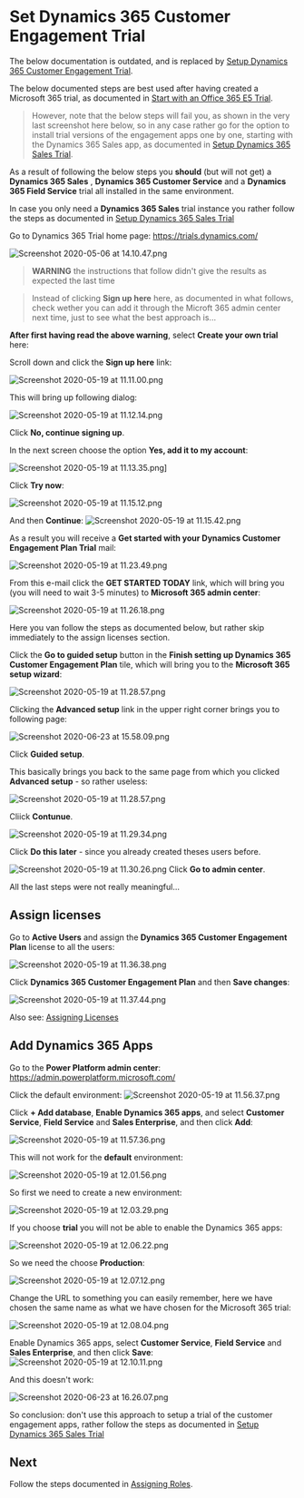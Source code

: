 # Set Dynamics 365 Customer Engagement Trial

The below documentation is outdated, and is replaced by [Setup Dynamics 365 Customer Engagement Trial](/setup/Setup-Dynamics-365-Customer-Engagement-Trial). 

The below documented steps are best used after having created a Microsoft 365 trial, as documented in [Start with an Office 365 E5 Trial](/setup/Start-with-a-Microsoft-365-E5-Trial).


> However, note that the below steps will fail you, as shown in the very last screenshot here below, so in any case rather go for the option to install trial versions of the engagement apps one by one, starting with the Dynamics 365 Sales app, as documented in [Setup Dynamics 365 Sales Trial](/setup/Setup-Dynamics-365-Sales-Trial).

As a result of following the below steps you **should** (but will not get) a **Dynamics 365 Sales** , **Dynamics 365 Customer Service** and a **Dynamics 365 Field Service** trial all installed in the same environment.

In case you only need a **Dynamics 365 Sales** trial instance you rather  follow the steps as documented in [Setup Dynamics 365 Sales Trial](/setup/Setup-Dynamics-365-Sales-Trial)

Go to Dynamics 365 Trial home page:
https://trials.dynamics.com/

![Screenshot 2020-05-06 at 14.10.47.png](/.attachments/Screenshot%202020-05-06%20at%2014.10.47-0fbb5e4f-84b3-41b2-b838-6fcd104e1e10.png)



> **WARNING** the instructions that follow didn't give the results as expected the last time

> Instead of clicking **Sign up here** here, as documented in what follows, check wether you can add it through the Microft 365 admin center next time, just to see what the best approach is...

**After first having read the above warning**, select **Create your own trial** here:


Scroll down and click the **Sign up here** link:

![Screenshot 2020-05-19 at 11.11.00.png](/.attachments/Screenshot%202020-05-19%20at%2011.11.00-44084f27-3cbd-4561-ac64-9f7b697505e4.png)

This will bring up following dialog:

![Screenshot 2020-05-19 at 11.12.14.png](/.attachments/Screenshot%202020-05-19%20at%2011.12.14-36e3f846-fbf4-45ec-9f67-27412f6f1a05.png)

Click **No, continue signing up**.

In the next screen choose the option **Yes, add it to my account**:

![Screenshot 2020-05-19 at 11.13.35.png](/.attachments/Screenshot%202020-05-19%20at%2011.13.35-984104ac-4d90-4666-a762-b4d1cb438c18.png)]

Click **Try now**:

![Screenshot 2020-05-19 at 11.15.12.png](/.attachments/Screenshot%202020-05-19%20at%2011.15.12-ab995146-12fe-4123-9230-282df4bd7e0c.png)

And then **Continue**:
![Screenshot 2020-05-19 at 11.15.42.png](/.attachments/Screenshot%202020-05-19%20at%2011.15.42-c42d0668-25a5-4172-9e7c-e15d5f633470.png)

As a result you will receive a **Get started with your Dynamics Customer Engagement Plan Trial** mail:

![Screenshot 2020-05-19 at 11.23.49.png](/.attachments/Screenshot%202020-05-19%20at%2011.23.49-92c9d397-d5ff-4076-a945-8058b11a49a7.png)

From this e-mail click the **GET STARTED TODAY** link, which will bring you (you will need to wait 3-5 minutes)  to **Microsoft 365 admin center**:

![Screenshot 2020-05-19 at 11.26.18.png](/.attachments/Screenshot%202020-05-19%20at%2011.26.18-1bc204d1-9e3a-4dd9-ae2e-0c36249b05c3.png)

Here you van follow the steps as documented below, but rather skip immediately to the assign licenses section.

Click the **Go to guided setup** button in the **Finish setting up Dynamics 365 Customer Engagement Plan** tile, which will bring you to the **Microsoft 365 setup wizard**:

![Screenshot 2020-05-19 at 11.28.57.png](/.attachments/Screenshot%202020-05-19%20at%2011.28.57-c0cc0856-a603-49da-8a0e-46cb166d09f8.png)

Clicking the **Advanced setup** link in the upper right corner brings you to following page:

![Screenshot 2020-06-23 at 15.58.09.png](/.attachments/Screenshot%202020-06-23%20at%2015.58.09-e36849dd-cd94-4763-97c5-cb7cb2f921f1.png)
 
Click **Guided setup**.

This basically brings you back to the same page from which you clicked **Advanced setup** - so rather useless:

![Screenshot 2020-05-19 at 11.28.57.png](/.attachments/Screenshot%202020-05-19%20at%2011.28.57-c0cc0856-a603-49da-8a0e-46cb166d09f8.png)

Cliick **Contunue**.

![Screenshot 2020-05-19 at 11.29.34.png](/.attachments/Screenshot%202020-05-19%20at%2011.29.34-d7cc886e-f4b5-4a7d-b853-559b88adfd89.png)

Click **Do this later** - since you already created theses users before. 

![Screenshot 2020-05-19 at 11.30.26.png](/.attachments/Screenshot%202020-05-19%20at%2011.30.26-46b2b331-6ec9-47a7-80d2-893debc4b15d.png)
Click **Go to admin center**.


All the last steps were not really meaningful...

## Assign licenses

Go to **Active Users** and assign the **Dynamics 365 Customer Engagement Plan** license to all the users:

![Screenshot 2020-05-19 at 11.36.38.png](/.attachments/Screenshot%202020-05-19%20at%2011.36.38-599007cb-3115-468c-82a5-644316759505.png)

Click **Dynamics 365 Customer Engagement Plan** and then **Save changes**:

![Screenshot 2020-05-19 at 11.37.44.png](/.attachments/Screenshot%202020-05-19%20at%2011.37.44-96d081f5-3987-41fb-9767-b5e47c406e7c.png)

Also see: [Assigning Licenses](/setup/Assigning-Licenses)

## Add Dynamics 365 Apps

Go to the **Power Platform admin center**:
https://admin.powerplatform.microsoft.com/

Click the default environment:
![Screenshot 2020-05-19 at 11.56.37.png](/.attachments/Screenshot%202020-05-19%20at%2011.56.37-f8892202-0724-4cc9-a4f4-3db5bd32838a.png)

Click **+ Add database**, **Enable Dynamics 365 apps**, and select **Customer Service**, **Field Service** and **Sales Enterprise**, and then click **Add**:

![Screenshot 2020-05-19 at 11.57.36.png](/.attachments/Screenshot%202020-05-19%20at%2011.57.36-d208fb20-6a12-4729-88dc-0e056cbad24e.png)

This will not work for the **default** environment:

![Screenshot 2020-05-19 at 12.01.56.png](/.attachments/Screenshot%202020-05-19%20at%2012.01.56-9f88a4b1-24ce-4da9-8257-cb50713b0afa.png)

So first we need to create a new environment:

![Screenshot 2020-05-19 at 12.03.29.png](/.attachments/Screenshot%202020-05-19%20at%2012.03.29-98f9e79d-02ce-4c08-8bd2-249c551d4ff8.png)

If you choose **trial** you will not be able to enable the Dynamics 365 apps:

![Screenshot 2020-05-19 at 12.06.22.png](/.attachments/Screenshot%202020-05-19%20at%2012.06.22-ec298411-63db-4928-b137-f273d28f4f65.png)

So we need the choose **Production**:

![Screenshot 2020-05-19 at 12.07.12.png](/.attachments/Screenshot%202020-05-19%20at%2012.07.12-ae819d19-5947-4a64-8c1e-9319a55f232f.png)

Change the URL to something you can easily remember, here we have chosen the same name as what we have chosen for the Microsoft 365 trial:

![Screenshot 2020-05-19 at 12.08.04.png](/.attachments/Screenshot%202020-05-19%20at%2012.08.04-bf6fda72-d3ee-4043-a871-997a46f13822.png)

Enable Dynamics 365 apps, select **Customer Service**, **Field Service** and **Sales Enterprise**, and then click **Save**:
![Screenshot 2020-05-19 at 12.10.11.png](/.attachments/Screenshot%202020-05-19%20at%2012.10.11-ae38f0d1-91e2-4af2-80f6-02182b03c314.png)

And this doesn't work:

![Screenshot 2020-06-23 at 16.26.07.png](/.attachments/Screenshot%202020-06-23%20at%2016.26.07-986ec9dd-852e-4e06-834f-d09f6537f1ff.png)

So conclusion: don't use this approach to setup a trial of the customer engagement apps, rather follow the steps as documented in [Setup Dynamics 365 Sales Trial](/setup/Setup-Dynamics-365-Sales-Trial)


## Next
 
Follow the steps documented in [Assigning Roles](/setup/Assigning-Roles).










